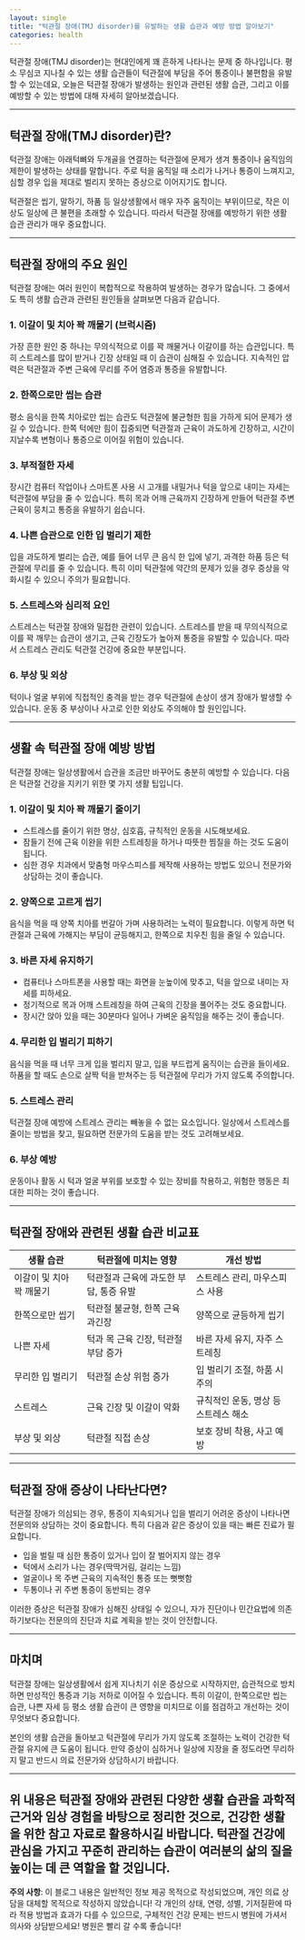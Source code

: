 ```yaml
---
layout: single
title: "턱관절 장애(TMJ disorder)를 유발하는 생활 습관과 예방 방법 알아보기"
categories: health
---
```

턱관절 장애(TMJ disorder)는 현대인에게 꽤 흔하게 나타나는 문제 중 하나입니다. 평소 무심코 지나칠 수 있는 생활 습관들이 턱관절에 부담을 주어 통증이나 불편함을 유발할 수 있는데요, 오늘은 턱관절 장애가 발생하는 원인과 관련된 생활 습관, 그리고 이를 예방할 수 있는 방법에 대해 자세히 알아보겠습니다.

---

## 턱관절 장애(TMJ disorder)란?

턱관절 장애는 아래턱뼈와 두개골을 연결하는 턱관절에 문제가 생겨 통증이나 움직임의 제한이 발생하는 상태를 말합니다. 주로 턱을 움직일 때 소리가 나거나 통증이 느껴지고, 심할 경우 입을 제대로 벌리지 못하는 증상으로 이어지기도 합니다.

턱관절은 씹기, 말하기, 하품 등 일상생활에서 매우 자주 움직이는 부위이므로, 작은 이상도 일상에 큰 불편을 초래할 수 있습니다. 따라서 턱관절 장애를 예방하기 위한 생활 습관 관리가 매우 중요합니다.

---

## 턱관절 장애의 주요 원인

턱관절 장애는 여러 원인이 복합적으로 작용하여 발생하는 경우가 많습니다. 그 중에서도 특히 생활 습관과 관련된 원인들을 살펴보면 다음과 같습니다.

### 1. 이갈이 및 치아 꽉 깨물기 (브럭시즘)

가장 흔한 원인 중 하나는 무의식적으로 이를 꽉 깨물거나 이갈이를 하는 습관입니다. 특히 스트레스를 많이 받거나 긴장 상태일 때 이 습관이 심해질 수 있습니다. 지속적인 압력은 턱관절과 주변 근육에 무리를 주어 염증과 통증을 유발합니다.

### 2. 한쪽으로만 씹는 습관

평소 음식을 한쪽 치아로만 씹는 습관도 턱관절에 불균형한 힘을 가하게 되어 문제가 생길 수 있습니다. 한쪽 턱에만 힘이 집중되면 턱관절과 근육이 과도하게 긴장하고, 시간이 지날수록 변형이나 통증으로 이어질 위험이 있습니다.

### 3. 부적절한 자세

장시간 컴퓨터 작업이나 스마트폰 사용 시 고개를 내밀거나 턱을 앞으로 내미는 자세는 턱관절에 부담을 줄 수 있습니다. 특히 목과 어깨 근육까지 긴장하게 만들어 턱관절 주변 근육이 뭉치고 통증을 유발하기 쉽습니다.

### 4. 나쁜 습관으로 인한 입 벌리기 제한

입을 과도하게 벌리는 습관, 예를 들어 너무 큰 음식 한 입에 넣기, 과격한 하품 등은 턱관절에 무리를 줄 수 있습니다. 특히 이미 턱관절에 약간의 문제가 있을 경우 증상을 악화시킬 수 있으니 주의가 필요합니다.

### 5. 스트레스와 심리적 요인

스트레스는 턱관절 장애와 밀접한 관련이 있습니다. 스트레스를 받을 때 무의식적으로 이를 꽉 깨무는 습관이 생기고, 근육 긴장도가 높아져 통증을 유발할 수 있습니다. 따라서 스트레스 관리도 턱관절 건강에 중요한 부분입니다.

### 6. 부상 및 외상

턱이나 얼굴 부위에 직접적인 충격을 받는 경우 턱관절에 손상이 생겨 장애가 발생할 수 있습니다. 운동 중 부상이나 사고로 인한 외상도 주의해야 할 원인입니다.

---

## 생활 속 턱관절 장애 예방 방법

턱관절 장애는 일상생활에서 습관을 조금만 바꾸어도 충분히 예방할 수 있습니다. 다음은 턱관절 건강을 지키기 위한 몇 가지 생활 팁입니다.

### 1. 이갈이 및 치아 꽉 깨물기 줄이기

- 스트레스를 줄이기 위한 명상, 심호흡, 규칙적인 운동을 시도해보세요.
- 잠들기 전에 근육 이완을 위한 스트레칭을 하거나 따뜻한 찜질을 하는 것도 도움이 됩니다.
- 심한 경우 치과에서 맞춤형 마우스피스를 제작해 사용하는 방법도 있으니 전문가와 상담하는 것이 좋습니다.

### 2. 양쪽으로 고르게 씹기

음식을 먹을 때 양쪽 치아를 번갈아 가며 사용하려는 노력이 필요합니다. 이렇게 하면 턱관절과 근육에 가해지는 부담이 균등해지고, 한쪽으로 치우친 힘을 줄일 수 있습니다.

### 3. 바른 자세 유지하기

- 컴퓨터나 스마트폰을 사용할 때는 화면을 눈높이에 맞추고, 턱을 앞으로 내미는 자세를 피하세요.
- 정기적으로 목과 어깨 스트레칭을 하여 근육의 긴장을 풀어주는 것도 중요합니다.
- 장시간 앉아 있을 때는 30분마다 일어나 가벼운 움직임을 해주는 것이 좋습니다.

### 4. 무리한 입 벌리기 피하기

음식을 먹을 때 너무 크게 입을 벌리지 말고, 입을 부드럽게 움직이는 습관을 들이세요. 하품을 할 때도 손으로 살짝 턱을 받쳐주는 등 턱관절에 무리가 가지 않도록 주의합니다.

### 5. 스트레스 관리

턱관절 장애 예방에 스트레스 관리는 빼놓을 수 없는 요소입니다. 일상에서 스트레스를 줄이는 방법을 찾고, 필요하면 전문가의 도움을 받는 것도 고려해보세요.

### 6. 부상 예방

운동이나 활동 시 턱과 얼굴 부위를 보호할 수 있는 장비를 착용하고, 위험한 행동은 최대한 피하는 것이 좋습니다.

---

## 턱관절 장애와 관련된 생활 습관 비교표

| 생활 습관            | 턱관절에 미치는 영향          | 개선 방법                         |
|---------------------|-----------------------------|--------------------------------|
| 이갈이 및 치아 꽉 깨물기  | 턱관절과 근육에 과도한 부담, 통증 유발 | 스트레스 관리, 마우스피스 사용  |
| 한쪽으로만 씹기         | 턱관절 불균형, 한쪽 근육 과긴장        | 양쪽으로 균등하게 씹기           |
| 나쁜 자세              | 턱과 목 근육 긴장, 턱관절 부담 증가    | 바른 자세 유지, 자주 스트레칭    |
| 무리한 입 벌리기        | 턱관절 손상 위험 증가               | 입 벌리기 조절, 하품 시 주의     |
| 스트레스              | 근육 긴장 및 이갈이 악화             | 규칙적인 운동, 명상 등 스트레스 해소 |
| 부상 및 외상           | 턱관절 직접 손상                  | 보호 장비 착용, 사고 예방        |

---

## 턱관절 장애 증상이 나타난다면?

턱관절 장애가 의심되는 경우, 통증이 지속되거나 입을 벌리기 어려운 증상이 나타나면 전문의와 상담하는 것이 중요합니다. 특히 다음과 같은 증상이 있을 때는 빠른 진료가 필요합니다.

- 입을 벌릴 때 심한 통증이 있거나 입이 잘 벌어지지 않는 경우
- 턱에서 소리가 나는 경우(딱딱거림, 걸리는 느낌)
- 얼굴이나 목 주변 근육의 지속적인 통증 또는 뻣뻣함
- 두통이나 귀 주변 통증이 동반되는 경우

이러한 증상은 턱관절 장애가 심해진 상태일 수 있으니, 자가 진단이나 민간요법에 의존하기보다는 전문의의 진단과 치료 계획을 받는 것이 안전합니다.

---

## 마치며

턱관절 장애는 일상생활에서 쉽게 지나치기 쉬운 증상으로 시작하지만, 습관적으로 방치하면 만성적인 통증과 기능 저하로 이어질 수 있습니다. 특히 이갈이, 한쪽으로만 씹는 습관, 나쁜 자세 등 평소 생활 습관이 큰 영향을 미치므로 이를 점검하고 개선하는 것이 무엇보다 중요합니다.

본인의 생활 습관을 돌아보고 턱관절에 무리가 가지 않도록 조절하는 노력이 건강한 턱관절 유지에 큰 도움이 됩니다. 만약 증상이 심하거나 일상에 지장을 줄 정도라면 무리하지 말고 반드시 의료 전문가와 상담하시기 바랍니다.

---

위 내용은 턱관절 장애와 관련된 다양한 생활 습관을 과학적 근거와 임상 경험을 바탕으로 정리한 것으로, 건강한 생활을 위한 참고 자료로 활용하시길 바랍니다. 턱관절 건강에 관심을 가지고 꾸준히 관리하는 습관이 여러분의 삶의 질을 높이는 데 큰 역할을 할 것입니다.
---

**주의 사항**: 이 블로그 내용은 일반적인 정보 제공 목적으로 작성되었으며, 개인 의료 상담을 대체할 목적으로 작성하지 않았습니다! 각 개인의 상태, 연령, 성별, 기저질환에 따라 적용 방법과 효과가 다를 수 있으므로, 구체적인 건강 문제는 반드시 병원에 가셔서 의사와 상담받으세요! 병원은 빨리 갈 수록 좋습니다!

